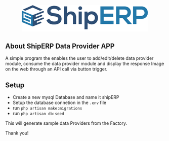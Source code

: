 <p align="center"><a href="https://laravel.com" target="_blank"><img src="public/images/background-logo.png" width="400" alt="Laravel Logo"></a></p>

## About ShipERP Data Provider APP

A simple program the enables the user to add/edit/delete data provider module,  consume the data provider module and display the response Image on the web through an API call via button trigger.


## Setup

- Create a new mysql Database and name it shipERP
- Setup the database connetion in the ```.env``` file
- run ```php artisan make:migrations```
- run ```php artisan db:seed```

This will generate sample data Providers from the Factory.

Thank you!